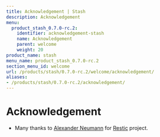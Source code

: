 ```yaml
---
title: Acknowledgement | Stash
description: Acknowledgement
menu:
  product_stash_0.7.0-rc.2:
    identifier: acknowledgement-stash
    name: Acknowledgement
    parent: welcome
    weight: 20
product_name: stash
menu_name: product_stash_0.7.0-rc.2
section_menu_id: welcome
url: /products/stash/0.7.0-rc.2/welcome/acknowledgement/
aliases:
- /products/stash/0.7.0-rc.2/acknowledgement/
---
```


# Acknowledgement
 - Many thanks to [Alexander Neumann](https://github.com/fd0) for [Restic](https://restic.net) project.
